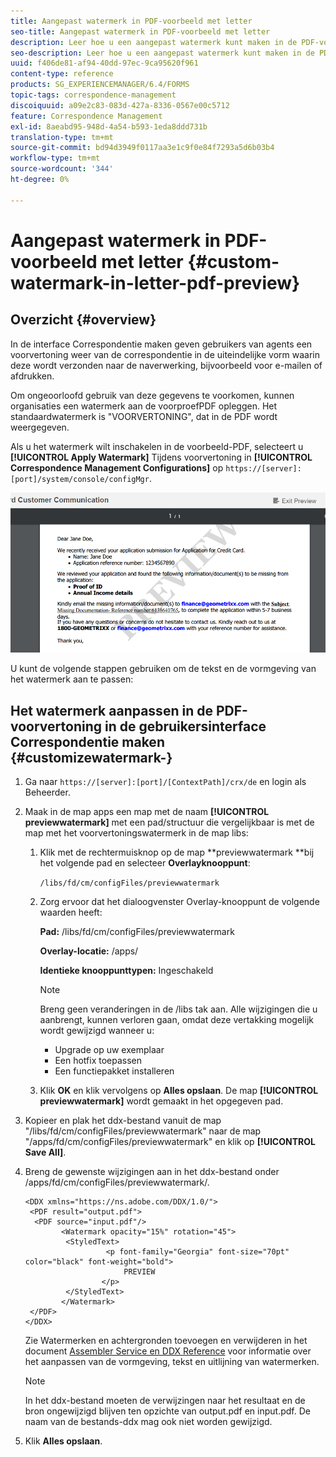```yaml
---
title: Aangepast watermerk in PDF-voorbeeld met letter
seo-title: Aangepast watermerk in PDF-voorbeeld met letter
description: Leer hoe u een aangepast watermerk kunt maken in de PDF-voorvertoning met letters.
seo-description: Leer hoe u een aangepast watermerk kunt maken in de PDF-voorvertoning met letters.
uuid: f406de81-af94-40dd-97ec-9ca95620f961
content-type: reference
products: SG_EXPERIENCEMANAGER/6.4/FORMS
topic-tags: correspondence-management
discoiquuid: a09e2c83-083d-427a-8336-0567e00c5712
feature: Correspondence Management
exl-id: 8aeabd95-948d-4a54-b593-1eda8ddd731b
translation-type: tm+mt
source-git-commit: bd94d3949f0117aa3e1c9f0e84f7293a5d6b03b4
workflow-type: tm+mt
source-wordcount: '344'
ht-degree: 0%

---
```


# Aangepast watermerk in PDF-voorbeeld met letter {#custom-watermark-in-letter-pdf-preview}

## Overzicht {#overview}

In de interface Correspondentie maken geven gebruikers van agents een voorvertoning weer van de correspondentie in de uiteindelijke vorm waarin deze wordt verzonden naar de naverwerking, bijvoorbeeld voor e-mailen of afdrukken.

Om ongeoorloofd gebruik van deze gegevens te voorkomen, kunnen organisaties een watermerk aan de voorproefPDF opleggen. Het standaardwatermerk is &quot;VOORVERTONING&quot;, dat in de PDF wordt weergegeven.

Als u het watermerk wilt inschakelen in de voorbeeld-PDF, selecteert u **[!UICONTROL Apply Watermark]** Tijdens voorvertoning in **[!UICONTROL Correspondence Management Configurations]** op `https://[server]:[port]/system/console/configMgr`.

![default-watermark](assets/default-watermark.png)

U kunt de volgende stappen gebruiken om de tekst en de vormgeving van het watermerk aan te passen:

## Het watermerk aanpassen in de PDF-voorvertoning in de gebruikersinterface Correspondentie maken {#customizewatermark-}

1. Ga naar `https://[server]:[port]/[ContextPath]/crx/de` en login als Beheerder.
1. Maak in de map apps een map met de naam **[!UICONTROL previewwatermark]** met een pad/structuur die vergelijkbaar is met de map met het voorvertoningswatermerk in de map libs:

   1. Klik met de rechtermuisknop op de map **previewwatermark **bij het volgende pad en selecteer **Overlayknooppunt**:

      `/libs/fd/cm/configFiles/previewwatermark`

   1. Zorg ervoor dat het dialoogvenster Overlay-knooppunt de volgende waarden heeft:

      **Pad:** /libs/fd/cm/configFiles/previewwatermark

      **Overlay-locatie:** /apps/

      **Identieke knooppunttypen:** Ingeschakeld

      >[!NOTE]
      >
      >Breng geen veranderingen in de /libs tak aan. Alle wijzigingen die u aanbrengt, kunnen verloren gaan, omdat deze vertakking mogelijk wordt gewijzigd wanneer u:
      >
      >* Upgrade op uw exemplaar
      >* Een hotfix toepassen
      >* Een functiepakket installeren


   1. Klik **OK** en klik vervolgens op **Alles opslaan**. De map **[!UICONTROL previewwatermark]** wordt gemaakt in het opgegeven pad.

1. Kopieer en plak het ddx-bestand vanuit de map &quot;/libs/fd/cm/configFiles/previewwatermark&quot; naar de map &quot;/apps/fd/cm/configFiles/previewwatermark&quot; en klik op **[!UICONTROL Save All]**.
1. Breng de gewenste wijzigingen aan in het ddx-bestand onder /apps/fd/cm/configFiles/previewwatermark/.

   ```
   <DDX xmlns="https://ns.adobe.com/DDX/1.0/">
    <PDF result="output.pdf">
     <PDF source="input.pdf"/>
           <Watermark opacity="15%" rotation="45">
            <StyledText>
                     <p font-family="Georgia" font-size="70pt" color="black" font-weight="bold">
                         PREVIEW
                    </p>
            </StyledText>
           </Watermark>
    </PDF>
   </DDX>
   ```

   Zie Watermerken en achtergronden toevoegen en verwijderen in het document [Assembler Service en DDX Reference](https://help.adobe.com/en_US/livecycle/11.0/ddxRef.pdf) voor informatie over het aanpassen van de vormgeving, tekst en uitlijning van watermerken.

   >[!NOTE]
   >
   >In het ddx-bestand moeten de verwijzingen naar het resultaat en de bron ongewijzigd blijven ten opzichte van output.pdf en input.pdf. De naam van de bestands-ddx mag ook niet worden gewijzigd.

1. Klik **Alles opslaan**.

